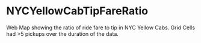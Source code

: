 # NYCYellowCabTipFareRatio
Web Map showing the ratio of ride fare to tip in NYC Yellow Cabs. Grid Cells had >5 pickups over the duration of the data.
